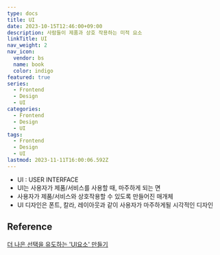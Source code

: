 ```yaml
---
type: docs
title: UI
date: 2023-10-15T12:46:00+09:00
description: 사람들이 제품과 상호 작용하는 미적 요소
linkTitle: UI
nav_weight: 2
nav_icon:
  vendor: bs
  name: book
  color: indigo
featured: true
series:
  - Frontend
  - Design
  - UI
categories:
  - Frontend
  - Design
  - UI
tags:
  - Frontend
  - Design
  - UI
lastmod: 2023-11-11T16:00:06.592Z
---
```


- UI : USER INTERFACE
- UI는 사용자가 제품/서비스를 사용할 때, 마주하게 되는 면
- 사용자가 제품/서비스와 상호작용할 수 있도록 만들어진 매개체
- UI 디자인은 폰트, 칼라, 레이아웃과 같이 사용자가 마주하게될 시각적인 디자인

## Reference

[더 나은 선택을 유도하는 'UI요소' 만들기](https://blog.wishket.com/%EB%8D%94-%EB%82%98%EC%9D%80-%EC%84%A0%ED%83%9D%EC%9D%84-%EC%9C%A0%EB%8F%84%ED%95%98%EB%8A%94-ui%EC%9A%94%EC%86%8C-%EB%A7%8C%EB%93%A4%EA%B8%B0/)
